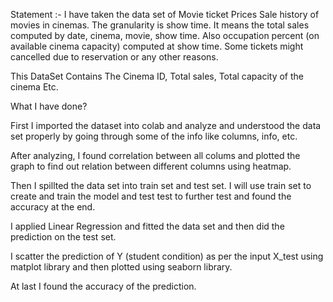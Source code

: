 Statement :-
I have taken the data set of Movie ticket Prices Sale history of movies in cinemas. The granularity is show time. It means the total sales computed by date, cinema, movie, show time. Also occupation percent (on available cinema capacity) computed at show time. Some tickets might cancelled due to reservation or any other reasons.

This DataSet Contains The Cinema ID, Total sales, Total capacity of the cinema Etc.

What I have done?

First I imported the dataset into colab and analyze and understood the data set properly by going through some of the info like columns, info, etc.

After analyzing, I found correlation between all colums and plotted the graph to find out relation between different columns using heatmap.

Then I spillted the data set into train set and test set. I will use train set to create and train the model and test test to further test and found the accuracy at the end.

I applied Linear Regression and fitted the data set and then did the prediction on the test set.

I scatter the prediction of Y (student condition) as per the input X_test using matplot library and then plotted using seaborn library.

At last I found the accuracy of the prediction.
